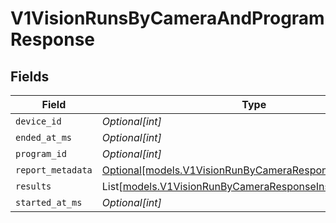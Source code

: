# V1VisionRunsByCameraAndProgramResponse


## Fields

| Field                                                                                                                  | Type                                                                                                                   | Required                                                                                                               | Description                                                                                                            | Example                                                                                                                |
| ---------------------------------------------------------------------------------------------------------------------- | ---------------------------------------------------------------------------------------------------------------------- | ---------------------------------------------------------------------------------------------------------------------- | ---------------------------------------------------------------------------------------------------------------------- | ---------------------------------------------------------------------------------------------------------------------- |
| `device_id`                                                                                                            | *Optional[int]*                                                                                                        | :heavy_minus_sign:                                                                                                     | N/A                                                                                                                    | 1234512345123                                                                                                          |
| `ended_at_ms`                                                                                                          | *Optional[int]*                                                                                                        | :heavy_minus_sign:                                                                                                     | N/A                                                                                                                    | 0                                                                                                                      |
| `program_id`                                                                                                           | *Optional[int]*                                                                                                        | :heavy_minus_sign:                                                                                                     | N/A                                                                                                                    | 1                                                                                                                      |
| `report_metadata`                                                                                                      | [Optional[models.V1VisionRunByCameraResponseRunSummary]](../models/v1visionrunbycameraresponserunsummary.md)           | :heavy_minus_sign:                                                                                                     | N/A                                                                                                                    |                                                                                                                        |
| `results`                                                                                                              | List[[models.V1VisionRunByCameraResponseInspectionResults](../models/v1visionrunbycameraresponseinspectionresults.md)] | :heavy_minus_sign:                                                                                                     | N/A                                                                                                                    |                                                                                                                        |
| `started_at_ms`                                                                                                        | *Optional[int]*                                                                                                        | :heavy_minus_sign:                                                                                                     | N/A                                                                                                                    | 1553808606097                                                                                                          |
